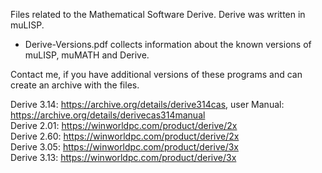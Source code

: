 Files related to the Mathematical Software Derive.
Derive was written in muLISP.

- Derive-Versions.pdf collects information about the known versions of muLISP, muMATH and Derive.

Contact me, if you have additional versions of these programs and can create an archive with the files.

Derive 3.14: https://archive.org/details/derive314cas, user Manual: https://archive.org/details/derivecas314manual<br>
Derive 2.01: https://winworldpc.com/product/derive/2x<br>
Derive 2.60: https://winworldpc.com/product/derive/2x<br>
Derive 3.05: https://winworldpc.com/product/derive/3x<br>
Derive 3.13: https://winworldpc.com/product/derive/3x<br>
